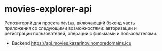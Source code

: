 # movies-explorer-api

Репозиторий для проекта `Movies`, включающий бэкенд часть приложения со следующими возможностями: авторизации и регистрации пользователей, операции с фильмами и пользователями.

- Backend https://api.movies.kazarinov.nomoredomains.icu
